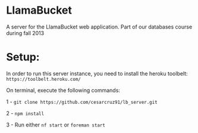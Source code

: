 LlamaBucket
=========

A server for the LlamaBucket web application. Part of our databases course during fall 2013

Setup:
===

In order to run this server instance, you need to install the heroku toolbelt: `https://toolbelt.heroku.com/`

On terminal, execute the following commands:

1 - `git clone https://github.com/cesarcruz91/lb_server.git` 

2 - `npm install`

3 - Run either `nf start` or `foreman start`
